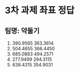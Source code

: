 # 3차 과제 좌표 정답

## 팀명: 약둘기
1. 390.9565 363.3614
2. 504.4655 366.4450
3. 685.0883 494.2571
4. 277.9499 294.3115
5. 638.4315 354.9031
